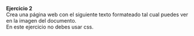 **Ejercicio 2**  
Crea una página web con el siguiente texto formateado tal cual puedes ver en la imagen del documento.  
En este ejercicio no debes usar css.